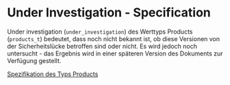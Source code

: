 # Under Investigation - Specification

Under investigation (`under_investigation`) des Werttyps Products (`products_t`) bedeutet, dass noch nicht bekannt ist, ob diese Versionen von der Sicherheitslücke betroffen sind oder nicht.
Es wird jedoch noch untersucht - das Ergebnis wird in einer späteren Version des Dokuments zur Verfügung gestellt.

[Spezifikation des Typs Products](types/products-spec.de.md)